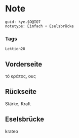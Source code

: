 # Note
```
guid: kye.$O@IQ7
notetype: Einfach + Eselsbrücke
```

### Tags
```
Lektion28
```

## Vorderseite
τὸ κράτος, ους

## Rückseite
Stärke, Kraft

## Eselsbrücke
krateo
